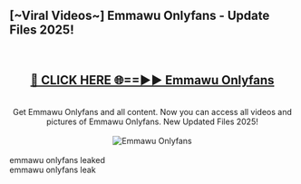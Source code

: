 <h2>[~Viral Videos~] Emmawu Onlyfans - Update Files 2025!</h2>
<br>
<div align="center">
<h2><a href="https://betterlinks.top/A2PfLJ" rel="nofollow">🔴 CLICK HERE 🌐==►► Emmawu Onlyfans</a></h2>
<br>
Get Emmawu Onlyfans and all content. Now you can access all videos and pictures of Emmawu Onlyfans. New Updated Files 2025!
<br>
<br>
<a href="https://betterlinks.top/A2PfLJ" rel="nofollow" data-target="animated-image.originalLink"><img src="https://i.ibb.co.com/WyWwxjT/player-gif2.gif" alt="Emmawu Onlyfans" style="max-width: 100%; display: inline-block;" data-target="animated-image.originalImage"></a>
</div>
<br>
emmawu onlyfans leaked<br>
emmawu onlyfans leak